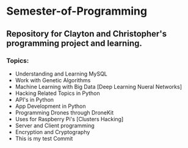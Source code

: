 # Semester-of-Programming
## Repository for Clayton and Christopher's programming project and learning.

### Topics:
- Understanding and Learning MySQL
- Work with Genetic Algorithms
- Machine Learning with Big Data
    [Deep Learning
    Nueral Networks]
- Hacking Related Topics in Python
- API's in Python
- App Development in Python
- Programming Drones through DroneKit
- Uses for Raspberry Pi's 
    [Clusters
    Hacking]
- Server and Client programming
- Encryption and Cryptography
- This is my test Commit